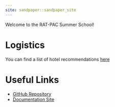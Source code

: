 ```yaml
---
site: sandpaper::sandpaper_site
---
```


Welcome to the RAT-PAC Summer School!


# Logistics
You can find a list of hotel recommendations [here](https://uclcc.org/wp-content/uploads/2024/06/UCLCC_Catering-and-Hotels_5_1_2024.pdf)

# Useful Links
- [GitHub Repository](https://github.com/rat-pac/ratpac-two)
- [Documentation Site](ratpac.readthedocs.io)

